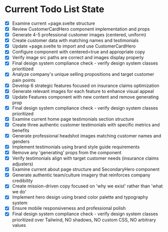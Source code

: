 <!-- DO NOT EDIT - Managed by todo_list tool -->
<!-- Updated: 2025-09-26T17:41:28.378Z -->

# Current Todo List State

- [x] Examine current +page.svelte structure
- [x] Review CustomerCardHero component implementation and props
- [x] Generate 4-5 professional customer images (centered, uniform)
- [x] Create customer data with matching names and testimonials
- [x] Update +page.svelte to import and use CustomerCardHero
- [x] Configure component with centered=true and appropriate copy
- [x] Verify image src paths are correct and images display properly
- [x] Final design system compliance check - verify design system classes prioritized
- [x] Analyze company's unique selling propositions and target customer pain points
- [x] Develop 6 strategic features focused on insurance claims optimization
- [x] Generate relevant images for each feature to enhance visual appeal
- [x] Update Features component with new content and remove generating prop
- [x] Final design system compliance check - verify design system classes prioritized
- [x] Examine current home page testimonials section structure
- [x] Create three authentic customer testimonials with specific metrics and benefits
- [x] Generate professional headshot images matching customer names and genders
- [x] Implement testimonials using brand style guide requirements
- [x] Remove any 'generating' props from the component
- [x] Verify testimonials align with target customer needs (insurance claims adjusters)
- [x] Examine current about page structure and SecondaryHero component
- [x] Generate authentic team/culture imagery that reinforces company credibility
- [x] Create mission-driven copy focused on 'why we exist' rather than 'what we do'
- [x] Implement hero design using brand color palette and typography system
- [x] Ensure mobile responsiveness and professional polish
- [x] Final design system compliance check - verify design system classes prioritized over Tailwind, NO shadows, NO custom CSS, NO arbitrary values
